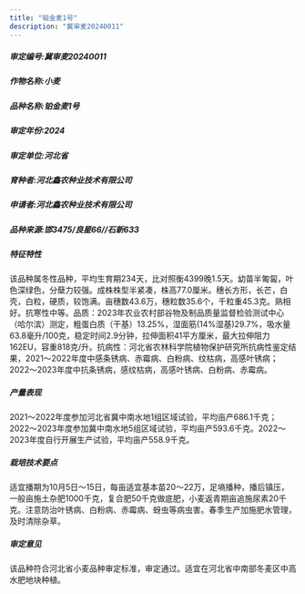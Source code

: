 ```yaml
---
title: "铂金麦1号"
description: "冀审麦20240011"
---
```

##### 审定编号:冀审麦20240011

##### 作物名称:小麦

##### 品种名称:铂金麦1号

##### 审定年份:2024

##### 审定单位:河北省

##### 育种者:河北鑫农种业技术有限公司

##### 申请者:河北鑫农种业技术有限公司

##### 品种来源:邯3475/良星66//石新633

##### 特征特性
该品种属冬性品种，平均生育期234天，比对照衡4399晚1.5天。幼苗半匍匐，叶色深绿色，分蘖力较强。成株株型半紧凑，株高77.0厘米。穗长方形，长芒，白壳，白粒，硬质，较饱满。亩穗数43.6万，穗粒数35.6个，千粒重45.3克。熟相好。抗寒性中等。品质：2023年农业农村部谷物及制品质量监督检验测试中心（哈尔滨）测定，粗蛋白质（干基）13.25%，湿面筋(14%湿基)29.7%，吸水量63.8毫升/100克，稳定时间2.9分钟，拉伸面积41平方厘米，最大拉伸阻力162EU，容重818克/升。抗病性：河北省农林科学院植物保护研究所抗病性鉴定结果，2021～2022年度中感条锈病、赤霉病、白粉病、纹枯病，高感叶锈病；2022～2023年度中抗条锈病，感纹枯病，高感叶锈病、白粉病、赤霉病。

##### 产量表现
2021～2022年度参加河北省冀中南水地1组区域试验，平均亩产686.1千克；2022～2023年度参加冀中南水地5组区域试验，平均亩产593.6千克。2022～2023年度自行开展生产试验，平均亩产558.9千克。

##### 栽培技术要点
适宜播期为10月5日～15日，每亩适宜基本苗20～22万，足墒播种，播后镇压，一般亩施土杂肥1000千克，复合肥50千克做底肥，小麦返青期亩追施尿素20千克。注意防治叶锈病、白粉病、赤霉病、蚜虫等病虫害。春季生产加施肥水管理，及时清除杂草。

##### 审定意见
该品种符合河北省小麦品种审定标准，审定通过。适宜在河北省中南部冬麦区中高水肥地块种植。
